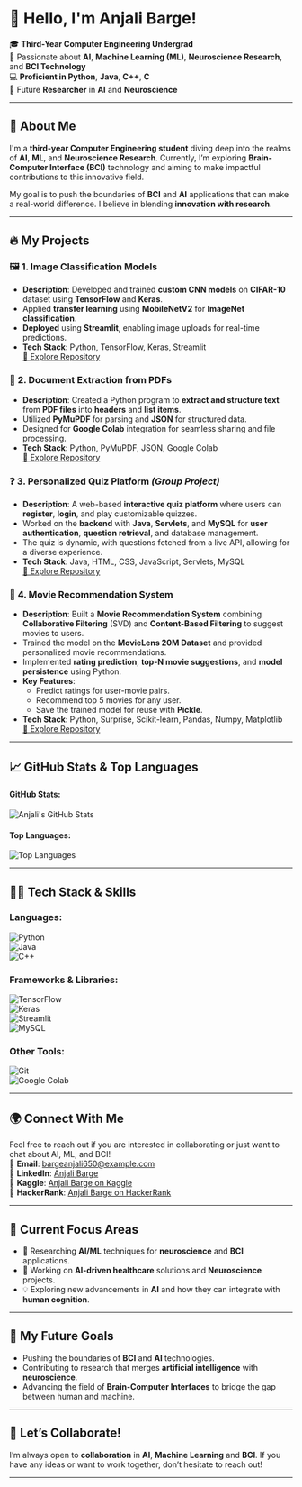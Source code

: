 # 👋 **Hello, I'm Anjali Barge**!

🎓 **Third-Year Computer Engineering Undergrad**  
🌱 Passionate about **AI**, **Machine Learning (ML)**, **Neuroscience Research**, and **BCI Technology**  
💻 **Proficient in Python**, **Java**, **C++**, **C**  
🔬 Future **Researcher** in **AI** and **Neuroscience**

---

## 🚀 **About Me**

I'm a **third-year Computer Engineering student** diving deep into the realms of **AI**, **ML**, and **Neuroscience Research**. Currently, I’m exploring **Brain-Computer Interface (BCI)** technology and aiming to make impactful contributions to this innovative field.

My goal is to push the boundaries of **BCI** and **AI** applications that can make a real-world difference. I believe in blending **innovation with research**.

---

## 🔥 **My Projects** 

### 🖼️ **1. Image Classification Models**
- **Description**: Developed and trained **custom CNN models** on **CIFAR-10** dataset using **TensorFlow** and **Keras**. 
- Applied **transfer learning** using **MobileNetV2** for **ImageNet classification**.
- **Deployed** using **Streamlit**, enabling image uploads for real-time predictions.  
- **Tech Stack**: Python, TensorFlow, Keras, Streamlit  
[🔗 Explore Repository](https://github.com/AB2511/AnjaliBarge-Aicte-Image-Classificatio-ML-Model)  

### 📄 **2. Document Extraction from PDFs**
- **Description**: Created a Python program to **extract and structure text** from **PDF files** into **headers** and **list items**.
- Utilized **PyMuPDF** for parsing and **JSON** for structured data.  
- Designed for **Google Colab** integration for seamless sharing and file processing.  
- **Tech Stack**: Python, PyMuPDF, JSON, Google Colab  
[🔗 Explore Repository](https://github.com/AB2511/Document-Extraction-from-PDFs)

### ❓ **3. Personalized Quiz Platform** *(Group Project)*
- **Description**: A web-based **interactive quiz platform** where users can **register**, **login**, and play customizable quizzes. 
- Worked on the **backend** with **Java**, **Servlets**, and **MySQL** for **user authentication**, **question retrieval**, and database management.
- The quiz is dynamic, with questions fetched from a live API, allowing for a diverse experience.  
- **Tech Stack**: Java, HTML, CSS, JavaScript, Servlets, MySQL  
[🔗 Explore Repository](https://github.com/AB2511/infinitryout)

### 🎥 **4. Movie Recommendation System**
- **Description**: Built a **Movie Recommendation System** combining **Collaborative Filtering** (SVD) and **Content-Based Filtering** to suggest movies to users. 
- Trained the model on the **MovieLens 20M Dataset** and provided personalized movie recommendations.
- Implemented **rating prediction**, **top-N movie suggestions**, and **model persistence** using Python.
- **Key Features**:
  - Predict ratings for user-movie pairs.
  - Recommend top 5 movies for any user.
  - Save the trained model for reuse with **Pickle**.
- **Tech Stack**: Python, Surprise, Scikit-learn, Pandas, Numpy, Matplotlib  
[🔗 Explore Repository](https://github.com/AB2511/Movie-Recommendation-System)

---

## 📈 **GitHub Stats & Top Languages**

#### GitHub Stats:
![Anjali's GitHub Stats](https://github-readme-stats.vercel.app/api?username=AB2511&show_icons=true&theme=radical&count_private=true&hide_title=true)

#### Top Languages:
![Top Languages](https://github-readme-stats.vercel.app/api/top-langs/?username=AB2511&layout=compact&theme=radical)

---

## 🧑‍💻 **Tech Stack & Skills**

### **Languages:**
![Python](https://img.shields.io/badge/-Python-3776AB?style=for-the-badge&logo=python&logoColor=white)  
![Java](https://img.shields.io/badge/-Java-007396?style=for-the-badge&logo=java&logoColor=white)  
![C++](https://img.shields.io/badge/-C++-00599C?style=for-the-badge&logo=cplusplus&logoColor=white)

### **Frameworks & Libraries:**
![TensorFlow](https://img.shields.io/badge/-TensorFlow-FF6F00?style=for-the-badge&logo=tensorflow&logoColor=white)  
![Keras](https://img.shields.io/badge/-Keras-D00000?style=for-the-badge&logo=keras&logoColor=white)  
![Streamlit](https://img.shields.io/badge/-Streamlit-FF4B6E?style=for-the-badge&logo=streamlit&logoColor=white)  
![MySQL](https://img.shields.io/badge/-MySQL-4479A1?style=for-the-badge&logo=mysql&logoColor=white)  

### **Other Tools:**
![Git](https://img.shields.io/badge/-Git-F1502F?style=for-the-badge&logo=git&logoColor=white)  
![Google Colab](https://img.shields.io/badge/-Google%20Colab-F9AB00?style=for-the-badge&logo=googlecolab&logoColor=white)  

---

## 🌍 **Connect With Me**

Feel free to reach out if you are interested in collaborating or just want to chat about AI, ML, and BCI!  
📧 **Email**: [bargeanjali650@example.com](mailto:bargeanjali650@example.com)  
🔗 **LinkedIn**: [Anjali Barge](https://www.linkedin.com/in/anjali-barge)  
🔗 **Kaggle**: [Anjali Barge on Kaggle](https://www.kaggle.com/anjalibarge2511)  
🔗 **HackerRank**: [Anjali Barge on HackerRank](https://www.hackerrank.com/profile/AnjaliBarge25)

---

## 🧠 **Current Focus Areas**
- 🔬 Researching **AI/ML** techniques for **neuroscience** and **BCI** applications.  
- 🚀 Working on **AI-driven healthcare** solutions and **Neuroscience** projects.  
- 💡 Exploring new advancements in **AI** and how they can integrate with **human cognition**.

---

## 🎯 **My Future Goals**
- Pushing the boundaries of **BCI** and **AI** technologies.  
- Contributing to research that merges **artificial intelligence** with **neuroscience**.  
- Advancing the field of **Brain-Computer Interfaces** to bridge the gap between human and machine.

---

## 🌟 **Let’s Collaborate!**
I’m always open to **collaboration** in **AI**, **Machine Learning** and **BCI**. If you have any ideas or want to work together, don’t hesitate to reach out!

---
